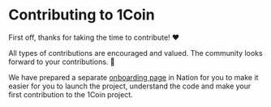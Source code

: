<!-- omit in toc -->
# Contributing to 1Coin

First off, thanks for taking the time to contribute! ❤️

All types of contributions are encouraged and valued. The community looks forward to your contributions. 🎉

We have prepared a separate [onboarding page](https://www.notion.so/1coin/Onboarding-63878b0e944a449c80da5b500e4df1e0) 
in Nation for you to make it easier for you to launch the project, understand the code and make your 
first contribution to the 1Coin project. 
